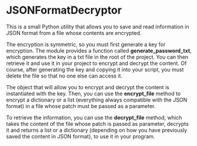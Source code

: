 # JSONFormatDecryptor

This is a small Python utility that allows you to save and read information in JSON format from a file whose contents are encrypted.

The encryption is symmetric, so you must first generate a key for encryption. The module provides a function called **generate_password_txt**, which generates the key in a txt file in the root of the project. You can then retrieve it and use it in your project to encrypt and decrypt the content. Of course, after generating the key and copying it into your script, you must delete the file so that no one else can access it.

The object that will allow you to encrypt and decrypt the content is instantiated with the key. Then, you can use the **encrypt_file** method to encrypt a dictionary or a list (everything always compatible with the JSON format) in a file whose patch must be passed as a parameter.

To retrieve the information, you can use the **decrypt_file** method, which takes the content of the file whose patch is passed as parameter, decrypts it and returns a list or a dictionary (depending on how you have previously saved the content in JSON format), to use it in your program.

